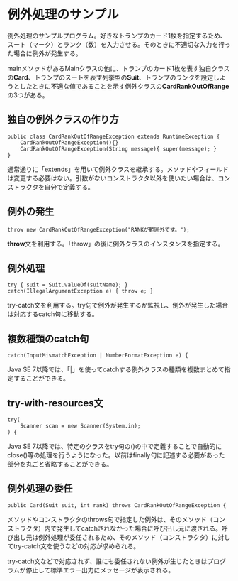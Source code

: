 # 例外処理のサンプル
例外処理のサンプルプログラム。好きなトランプのカード1枚を指定するため、スート（マーク）とランク（数）を入力させる。そのときに不適切な入力を行った場合に例外が発生する。

mainメソッドがあるMainクラスの他に、トランプのカード1枚を表す独自クラスの**Card**、トランプのスートを表す列挙型の**Suit**、トランプのランクを設定しようとしたときに不適な値であることを示す例外クラスの**CardRankOutOfRange**の3つがある。

## 独自の例外クラスの作り方
    public class CardRankOutOfRangeException extends RuntimeException {
        CardRankOutOfRangeException(){}
        CardRankOutOfRangeException(String message){ super(message); }
    }

通常通りに「extends」を用いて例外クラスを継承する。メソッドやフィールドは変更する必要はない。引数がないコンストラクタ以外を使いたい場合は、コンストラクタを自分で定義する。

## 例外の発生
    throw new CardRankOutOfRangeException("RANKが範囲外です。");

**throw**文を利用する。「throw」の後に例外クラスのインスタンスを指定する。

## 例外処理
    try { suit = Suit.valueOf(suitName); }
    catch(IllegalArgumentException e) { throw e; }

try-catch文を利用する。try句で例外が発生するか監視し、例外が発生した場合は対応するcatch句に移動する。

## 複数種類のcatch句
    catch(InputMismatchException | NumberFormatException e) {

Java SE 7以降では、「|」を使ってcatchする例外クラスの種類を複数まとめて指定することができる。

## try-with-resources文
    try(
        Scanner scan = new Scanner(System.in);
    ) {

Java SE 7以降では、特定のクラスをtry句の()の中で定義することで自動的にclose()等の処理を行うようになった。以前はfinally句に記述する必要があった部分を丸ごと省略することができる。

## 例外処理の委任
    public Card(Suit suit, int rank) throws CardRankOutOfRangeException {

メソッドやコンストラクタのthrows句で指定した例外は、そのメソッド（コンストラクタ）内で発生してcatchされなかった場合に呼び出し元に渡される。呼び出し元は例外処理が委任されるため、そのメソッド（コンストラクタ）に対してtry-catch文を使うなどの対応が求められる。

try-catch文などで対応されず、誰にも委任されない例外が生じたときはプログラムが停止して標準エラー出力にメッセージが表示される。

